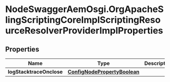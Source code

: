 # NodeSwaggerAemOsgi.OrgApacheSlingScriptingCoreImplScriptingResourceResolverProviderImplProperties

## Properties

Name | Type | Description | Notes
------------ | ------------- | ------------- | -------------
**logStacktraceOnclose** | [**ConfigNodePropertyBoolean**](ConfigNodePropertyBoolean.md) |  | [optional] 


